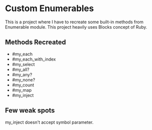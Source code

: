 # Custom Enumerables
 This is a project where I have to recreate some built-in methods from Enumerable module.
 This project heavily uses Blocks concept of Ruby.

## Methods Recreated
- #my_each
- #my_each_with_index
- #my_select
- #my_all?
- #my_any?
- #my_none?
- #my_count
- #my_map
- #my_inject

## Few weak spots
my_inject doesn't accept symbol parameter.

